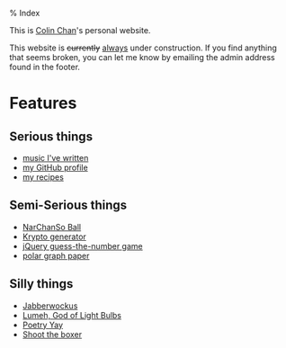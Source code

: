 % Index

This is [Colin Chan](/colin)'s personal website.

<p class="notice">
This website is <del>currently</del> <ins>always</ins> under construction. If
you find anything that seems broken, you can let me know by emailing the admin
address found in the footer.
</p>

# Features

## Serious things

*   [music I've written](/music.html)
*   [my GitHub profile](https://github.com/kalgynirae/)
*   [my recipes](/recipes/)

## Semi-Serious things

*   [NarChanSo Ball](/wiki/games/narchanso.html)
*   [Krypto generator](/krypto.html)
*   [jQuery guess-the-number game](/guess/)
*   [polar graph paper](/media/polar%20graph%20paper.pdf)

## Silly things

*   [Jabberwockus](/jabberwockus.html)
*   [Lumeh, God of Light Bulbs](/lumeh.html)
*   [Poetry Yay](/poetry-yay.html)
*   [Shoot the boxer](/boxer.html)
